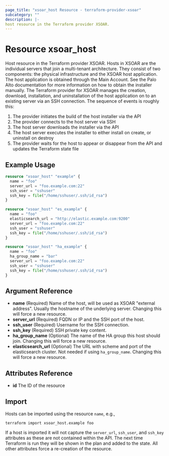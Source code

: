 ```yaml
---
page_title: "xsoar_host Resource - terraform-provider-xsoar"
subcategory: ""
description: |-
host resource in the Terraform provider XSOAR.
---
```


# Resource xsoar_host

Host resource in the Terraform provider XSOAR. Hosts in XSOAR are the individual servers that join a multi-tenant architecture. They consist of two components: the physical infrastructure and the XSOAR host application. The host application is obtained through the Main Account. See the Palo Alto documentation for more information on how to obtain the installer manually. The Terraform provider for XSOAR manages the creation, download, installation, and uninstallation of the host application on to an existing server via an SSH connection. The sequence of events is roughly this:
1. The provider initiates the build of the host installer via the API
2. The provider connects to the host server via SSH
3. The host server downloads the installer via the API
4. The host server executes the installer to either install on create, or uninstall on destroy
5. The provider waits for the host to appear or disappear from the API and updates the Terraform state file 

## Example Usage

```terraform
resource "xsoar_host" "example" {
  name = "foo"
  server_url = "foo.example.com:22"
  ssh_user = "sshuser"
  ssh_key = file("/home/sshuser/.ssh/id_rsa")
}

resource "xsoar_host" "es_example" {
  name = "foo"
  elasticsearch_url = "http://elastic.example.com:9200"
  server_url = "foo.example.com:22"
  ssh_user = "sshuser"
  ssh_key = file("/home/sshuser/.ssh/id_rsa")
}

resource "xsoar_host" "ha_example" {
  name = "foo"
  ha_group_name = "bar"
  server_url = "foo.example.com:22"
  ssh_user = "sshuser"
  ssh_key = file("/home/sshuser/.ssh/id_rsa")
}
```

## Argument Reference
- **name** (Required) Name of the host, will be used as XSOAR "external address". Usually the hostname of the underlying server. Changing this will force a new resource.
- **server_url** (Required) FQDN or IP and the SSH port of the host.
- **ssh_user** (Required) Username for the SSH connection.
- **ssh_key** (Required) SSH private key content.
- **ha_group_name** (Optional) The name of the HA group this host should join. Changing this will force a new resource.
- **elasticsearch_url** (Optional) The URL with scheme and port of the elasticsearch cluster. Not needed if using `ha_group_name`. Changing this will force a new resource.

## Attributes Reference
- **id** The ID of the resource

<!-- ## Timeouts -->

## Import
Hosts can be imported using the resource `name`, e.g.,
```shell
terraform import xsoar_host.example foo
```
If a host is imported it will not capture the `server_url`, `ssh_user`, and `ssh_key` attributes as these are not contained within the API. The next time Terraform is run they will be shown in the plan and added to the state. All other attributes force a re-creation of the resource.